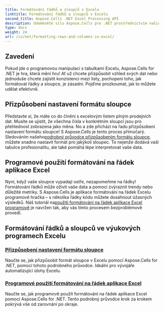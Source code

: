 ```yaml
---
title: Formátování řádků a sloupců v Excelu
linktitle: Formátování řádků a sloupců v Excelu
second_title: Aspose.Cells .NET Excel Processing API
description: Odemkněte sílu Aspose.Cells pro .NET prostřednictvím našich podrobných výukových programů o formátování řádků a sloupců v Excelu, které jsou ideální pro vývojáře.
type: docs
weight: 24
url: /cs/net/formatting-rows-and-columns-in-excel/
---
```

## Zavedení

Pokud jde o programovou manipulaci s tabulkami Excelu, Aspose.Cells for .NET je hra, která mění hru! Ať už chcete přizpůsobit vzhled svých dat nebo jednoduše chcete zajistit konzistenci mezi listy, pochopení toho, jak formátovat řádky a sloupce, je zásadní. Pojďme prozkoumat, jak to můžete udělat efektivně.

## Přizpůsobení nastavení formátu sloupce

 Představte si, že máte co do činění s excelovým listem plným prodejních dat. Musíte se ujistit, že všechna čísla v konkrétním sloupci jsou pro přehlednost zobrazena jako měna. No a zde přichází na řadu přizpůsobení nastavení formátu sloupce! S Aspose.Cells je tento proces přímočarý. Sledováním našeho[podrobný průvodce přizpůsobením formátu sloupce](./customizing-a-column/), můžete snadno nastavit formát pro jakýkoli sloupec. To nejenže dodává vaší tabulce profesionalitu, ale také pomáhá lépe interpretovat vaše data.

## Programové použití formátování na řádek aplikace Excel

 Nyní, když vaše sloupce vypadají ostře, nezapomeňme na řádky! Formátování řádků může oživit vaše data a pomoci zvýraznit trendy nebo důležité metriky. S Aspose.Cells je aplikace formátování na řádek Excelu programově hračka – s několika řádky kódu můžete dosáhnout úžasných výsledků. Náš tutoriál na[použití formátování na řádek aplikace Excel programově](./applying-formatting-to-an-excel-row/) je navržen tak, aby vás tímto procesem bezproblémově provedl. 


## Formátování řádků a sloupců ve výukových programech Excelu
### [Přizpůsobení nastavení formátu sloupce](./customizing-a-column/)
Naučte se, jak přizpůsobit formát sloupce v Excelu pomocí Aspose.Cells for .NET, pomocí tohoto podrobného průvodce. Ideální pro vývojáře automatizující úlohy Excelu.
### [Programové použití formátování na řádek aplikace Excel](./applying-formatting-to-an-excel-row/)
Naučte se, jak programově použít formátování na řádek aplikace Excel pomocí Aspose.Cells for .NET. Tento podrobný průvodce krok za krokem pokrývá vše od zarovnání po okraje.